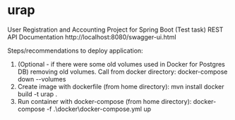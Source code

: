 # urap
User Registration and Accounting Project for Spring Boot (Test task)
REST API Documentation http://localhost:8080/swagger-ui.html

Steps/recommendations to deploy application:
1. (Optional - if there were some old volumes used in Docker for Postgres DB) removing old volumes.
Call from docker directory:
    docker-compose down --volumes
2. Create image with dockerfile (from home directory):
    mvn install
    docker build -t urap .
3. Run container with docker-compose (from home directory):
    docker-compose -f .\docker\docker-compose.yml up